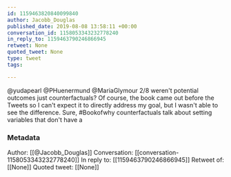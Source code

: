```yaml
---
id: 1159463820840099840
author: Jacobb_Douglas
published_date: 2019-08-08 13:58:11 +00:00
conversation_id: 1158053343232778240
in_reply_to: 1159463790246866945
retweet: None
quoted_tweet: None
type: tweet
tags:

---
```


@yudapearl @PHuenermund @MariaGlymour 2/8 weren't potential outcomes just counterfactuals? Of course, the book came out before the Tweets so I can't expect it to directly address my goal, but I wasn't able to see the difference. Sure, #Bookofwhy counterfactuals talk about setting variables that don't have a

### Metadata

Author: [[@Jacobb_Douglas]]
Conversation: [[conversation-1158053343232778240]]
In reply to: [[1159463790246866945]]
Retweet of: [[None]]
Quoted tweet: [[None]]
